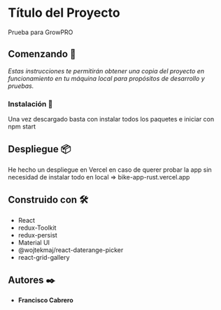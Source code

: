 # Título del Proyecto

Prueba para GrowPRO

## Comenzando 🚀

_Estas instrucciones te permitirán obtener una copia del proyecto en funcionamiento en tu máquina local para propósitos de desarrollo y pruebas._


### Instalación 🔧

Una vez descargado basta con instalar todos los paquetes e iniciar con npm start

## Despliegue 📦

He hecho un despliegue en Vercel en caso de querer probar la app sin necesidad de instalar todo en local => bike-app-rust.vercel.app

## Construido con 🛠️

* React
* redux-Toolkit
* redux-persist
* Material UI
* @wojtekmaj/react-daterange-picker
* react-grid-gallery


## Autores ✒️

* **Francisco Cabrero** 

